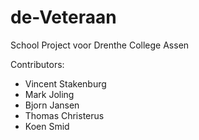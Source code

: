 # de-Veteraan

School Project voor Drenthe College Assen

Contributors:
* Vincent Stakenburg
* Mark Joling
* Bjorn Jansen
* Thomas Christerus
* Koen Smid

